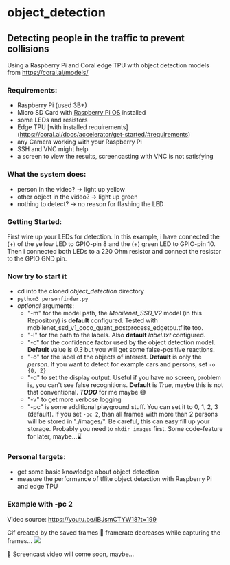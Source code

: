 # object_detection
## Detecting people in the traffic to prevent collisions

Using a Raspberry Pi and Coral edge TPU with object detection models from https://coral.ai/models/

### Requirements:
- Raspberry Pi (used 3B+)
- Micro SD Card with [Raspberry Pi OS](https://www.raspberrypi.org/downloads/) installed
- some LEDs and resistors
- Edge TPU [with installed requirements] (https://coral.ai/docs/accelerator/get-started/#requirements)
- any Camera working with your Raspberry Pi
- SSH and VNC might help
- a screen to view the results, screencasting with VNC is not satisfying

### What the system does:
- person in the video? -> light up yellow
- other object in the video? -> light up green
- nothing to detect? -> no reason for flashing the LED

### Getting Started:
First wire up your LEDs for detection. In this example, i have connected the (+) of the yellow LED to GPIO-pin 8 and the (+) green LED to GPIO-pin 10. Then i connected both LEDs to a 220 Ohm resistor and connect the resistor to the GPIO GND pin.

### Now try to start it
- cd into the cloned *object_detection* directory
- `python3 personfinder.py`
- *optional* arguments:
  - "-m" for the model path, the *Mobilenet_SSD_V2* model (in this Repository) is **default** configured. Tested with mobilenet_ssd_v1_coco_quant_postprocess_edgetpu.tflite too.
  - "-l" for the path to the labels. Also **default** *label.txt* configured.
  - "-c" for the confidence factor used by the object detection model. **Default** value is *0.3* but you will get some false-positive reactions.
  - "-o" for the label of the objects of interest. **Default** is only the *person*. If you want to detect for example cars and persons, set `-o {0, 2}`
  - "-d" to set the display output. Useful if you have no screen, problem is, you can't see false recognitions. **Default** is *True*, maybe this is not that conventional. _**TODO**_ for me maybe :sweat_smile:
  - "-v" to get more verbose logging
  - "-pc" is some additional playground stuff. You can set it to 0, 1, 2, 3 (default). If you set `-pc 2`, than all frames with more than 2 persons will be stored in "./images/". Be careful, this can easy fill up your storage. Probably you need to `mkdir images` first. Some code-feature for later, maybe...:hourglass:	

### Personal targets:
- get some basic knowledge about object detection
- measure the performance of tflite object detection with Raspberry Pi and edge TPU

### Example with -pc 2
Video source:
https://youtu.be/IBJsmCTYW18?t=199

Gif created by the saved frames
:wrench: framerate decreases while capturing the frames... 
![](content/4bfb6k)


:movie_camera: Screencast video will come soon, maybe...

